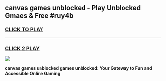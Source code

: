 
## canvas games unblocked - Play Unblocked Gmaes & Free #ruy4b
<h3>
<a href="https://news.freeplayer.one?title=canvas_games_unblocked&ref=03M">CLICK TO PLAY</a></h3>
<hr>

<h3>
<a href="https://news.freeplayer.one?title=canvas_games_unblocked&ref=03M">CLICK 2 PLAY</a>
  
</h3>

<a href="https://news.freeplayer.one?title=canvas_games_unblocked&ref=03M"><img src="https://clearcache.store/games.png"></a>


**canvas games unblocked games unblocked: Your Gateway to Fun and Accessible Online Gaming**

